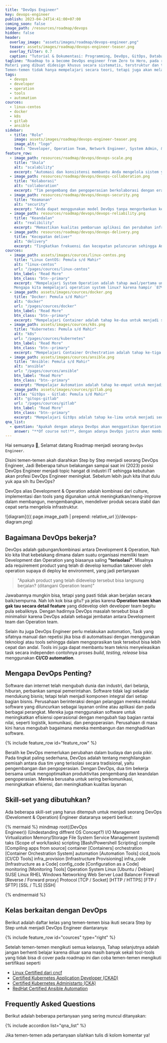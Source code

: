 ```yaml
---
title: "DevOps Engineer"
key: devops-engineer
publish: 2023-04-24T14:41:00+07:00
coming_soon: false
image_path: /resources/roadmap/devops
hidden: false
header:
  overlay_image: "assets/images/roadmap/devops-engineer.png"
  teaser: assets/images/roadmap/devops-engineer-teaser.png
  overlay_filter: 0.7
  caption: "Tutorial & Dokumentasi: Programming, DevOps, GitOps, Database, & Servers"
tagline: "Roadmap to a become DevOps engineer from Zero to Hero, pada roadmap ini teman-temen akan dipandu untuk mempelajari materi-materi yang related dengan DevOps seperti tools Continues Integration and Continues Delivery (CI/CD), Automation Deployment, GitOps dan lain-lain.<br>
Materi yang dibuat didesign khusus secara sistematis, terstruktur dan terlengkap sehingga mudah di pahami/pelajari oleh seorang yang pemula sekalipun!.<br>
Temen-temen tidak hanya mempelajari secara teori, tetapi juga akan melakukan hand-on pada masing-masing environment yang dimiliki. Ingat jika kita hanya menonton video tanpa di praktekan akan sia-sia (lupa begitu saja)! so let's try it now!"
tags:
  - devops
  - developer
  - operation
  - tools
  - automation
cources:
  - linux-centos
  - docker
  - k8s
  - gitlab
  - ansible
sidebar:
  - title: "Role"
    image: assets/images/roadmap/devops-engineer-teaser.png
    image_alt: "logo"
    text: "Developer, Operation Team, Network Engineer, System Admin, & Database Administrator (DBA)"
feature_row:
  - image_path: resources/roadmap/devops/devops-scale.png
    title: "Skala"
    alt: "scalability"
    excerpt: "Automasi dan konsistensi membantu Anda mengelola sistem yang kompleks atau berubah secara efisien dan dengan risiko yang berkurang"
  - image_path: resources/roadmap/devops/devops-collaboration.png
    title: "Kolaborasi"
    alt: "collaboration"
    excerpt: "Tim pengembang dan pengoperasian berkolaborasi dengan erat, mengemban tanggung jawab bersama, dan menggabungkan alur kerja mereka. Ini mengurangi inefisiensi dan menghemat waktu"
  - image_path: resources/roadmap/devops/devops-security.png
    title: "Keamanan"
    alt: "security"
    excerpt: "Anda dapat menggunakan model DevOps tanpa mengorbankan keamanan dengan menggunakan kebijakan kepatuhan yang terautomasi, kontrol yang menyeluruh, dan teknik manajemen konfigurasi."
  - image_path: resources/roadmap/devops/devops-reliability.png
    title: "Keandalan"
    alt: "realibility"
    excerpt: "Memastikan kualitas pembaruan aplikasi dan perubahan infrastruktur sehingga Anda dapat memberikan dengan andal pada kecepatan yang lebih tinggi sambil mempertahankan pengalaman yang positif bagi pengguna akhir."
  - image_path: resources/roadmap/devops/devops-delivery.png
    title: "Kecepatan deliver"
    alt: "delivery"
    excerpt: "Tingkatkan frekuensi dan kecepatan peluncuran sehingga Anda dapat berinovasi dan meningkatkan produk Anda dengan lebih cepat. Semakin cepat Anda dapat meluncurkan fitur baru dan memperbaiki bug, semakin cepat Anda dapat merespons kebutuhan pelanggan dan mendapatkan keuntungan yang kompetitif."
cources:
  - image_path: assets/images/cources/linux-centos.png
    title: "Linux CentOS: Pemula s/d Mahir"
    alt: "linux-centos"
    url: "/pages/cources/linux-centos"
    btn_label: "Read More"
    btn_class: "btn--primary"
    excerpt: "Mempelajari System Operation adalah tahap awal/pertama untuk menjadi seorang **DevOps Engineer**. Salah satunya mempelajari OS Linux server dengan CentOS. <br><br>
    Mengapa kita mempelajari operation system linux? karena hampir `87%` workload aplikasi berbasis web yang beredar dipasaran saat ini menggunakan Linux Server."
  - image_path: assets/images/cources/docker.png
    title: "Docker: Pemula s/d Mahir"
    alt: "docker"
    url: "/pages/cources/docker"
    btn_label: "Read More"
    btn_class: "btn--primary"
    excerpt: "Mempelajari Container adalah tahap ke-dua untuk menjadi seorang **DevOps Engineer**. <br><br>Untuk saat ini teknology container masih menjadi tools utama dalam mem-package aplikasi, melakukan automation testing, membangun Engine Continues Integration dan Continues Delivery serta dalam Deployment baik untuk dev, staging, dan production. <br>Salah satu toolsnya adalah Docker, Containerd, CRI-O dan lain-lain"
  - image_path: assets/images/cources/k8s.png
    title: "Kubernetes: Pemula s/d Mahir"
    alt: "k8s"
    url: "/pages/cources/kubernetes"
    btn_label: "Read More"
    btn_class: "btn--primary"
    excerpt: "Mempelajari Container Orchestration adalah tahap ke-tiga untuk menjadi seorang **DevOps Engineer**. <br><br>Dalam membangun workload aplikasi yang bisa High Available (HA), Zero Downtime, Horizontal scalling dan lain-lain membutuhkan tools Container Orchestration System. Container Orchestration System biasanya digunakan untuk menjalankan workload aplikasi kita di environment dev, stagging dan production. <br><br>Salah satu tools dari Container Orchestration System adalah Kubernetes alias k8s."
  - image_path: assets/images/cources/ansible.png
    title: "Ansible: Pemula s/d Mahir"
    alt: "ansible"
    url: "/pages/cources/ansible"
    btn_label: "Read More"
    btn_class: "btn--primary"
    excerpt: "Mempelajar Automation adalah tahap ke-empat untuk menjadi seorang **DevOps Engineer**. <br><br>Saat ini hampir semua IT Automation baik untuk Infrastructure as a Code (IaaC), Configuration as a Code (CaaC) dan Network as a Code (NaaC) atau gabungan dari semua itu adalah Anything as a Code (XaaC) menggunakan code dalam mem-provision suatu task tertentu contohnya Menginstall database, configurasi master/slave database dan lain-lain. <br><br>Salah satu tools yang kita bisa gunakan untuk Configuration as a Code (CaaC) yaitu ansible"
  - image_path: assets/images/cources/gitlab.png
    title: "GitOps - Gitlab: Pemula s/d Mahir"
    alt: "gitops-gitlab"
    url: "/pages/cources/gitlab"
    btn_label: "Read More"
    btn_class: "btn--primary"
    excerpt: "Mempelajari GitOps adalah tahap ke-lima untuk menjadi seorang **DevOps Engineer**. <br><br>Saat ini hampir semuanya profesi IT membutuhkan Version Control System, Version Control berperan untuk menjaga/membaca perubahan pada suatu file, berkolaborasi dengan team, handle versioning/release management dan handle automation CI/CD dan lain-lain. <br><br>Salah satu tools yang kita bisa gunakan adalah git dan Gitlab"
qna_list:
  - question: "Apakah dengan adanya DevOps akan menggantikan Operation Team?"
    answer: "**Of course not!**, dengan adanya DevOps justru akan membantu tugas dari Operation Team, Sehinga Operation team bisa fokus ke main/bisnis operational tasks"
---
```


Hai semuanya 👋, Selamat datang Roadmap menjadi seorang `DevOps Engineer`. 

Disini temen-temen akah diarahkan Step by Step menjadi seorang DevOps Engineer, Jadi Beberapa tahun belakangan sampai saat ini (2023) posisi DevOps Engineer menjadi topic hangat di industri IT sehingga kebutuhan akan profesi DevOps Engineer meningkat. Sebelum lebih jauh kita lihat dulu yuk apa sih Itu DevOps?

<!--more-->

DevOps alias Development & Operation adalah kombinasi dari culture, implementasi dan tools yang digunakan untuk meningkatkan/meng-improve dalam membangun, mengembangkan, mendeliver produk secara stabil dan cepat serta mengelola infrastruktur.

![diagram]({{ page.image_path | prepend: relative_url }}/devops-diagram.png)

## Bagaimana DevOps bekerja?

DevOps adalah gabungan/kombinasi antara Development & Operation, Nah klo kita lihat kebelakang dimana dalam suatu organisasi memiliki team Development dan Operation yang biasanya saling **"terisolasi"**. Misalnya ada requirement product yang telah di develop kemudian takeover oleh operation supaya di deploy ke environment, yang jadi pertanyaan 

> "Apakah product yang telah didevelop tersebut bisa langsung berjalan? (ditangani Operation team)"

Jawabannya mungkin bisa, tetapi yang pasti tidak akan berjalan secara baik/sempurna. Nah loh kok bisa gitu? ya jelas karena **Operation team khan gak tau secara detail feature** yang didevelop oleh developer team begitu pula sebaliknya. Dengan hadirnya DevOps masalah tersebut bisa di minimalisir karena DevOps adalah sebagai jembatan antara Development team dan Operation team.

Selain itu juga DevOps Engineer perlu melakukan automation, Task yang sifatnya manual dan repetisi jika bisa di automatisasi dengan menggunakan teknologi atau tools sehingga dalam mengoprasikan task tersebut bisa lebih cepat dan andal. Tools ini juga dapat membantu team teknis menyeleasikan task secara independen contohnya proses _build_, _testing_, _release_ bisa menggunakan **CI/CD automation**.

## Mengapa DevOps Penting?

Software dan internet telah mengubah dunia dan industri, dari belanja, hiburan, perbankan sampai pemerintahan. Software tidak lagi sekadar mendukung bisnis; tetapi telah menjadi komponen integral dari setiap bagian bisnis. Perusahaan berinteraksi dengan pelanggan mereka melalui software yang diluncurkan sebagai layanan online atau aplikasi dan pada berbagai perangkat. Mereka juga menggunakan software untuk meningkatkan efisiensi operasional dengan mengubah tiap bagian rantai nilai, seperti logistik, komunikasi, dan pengoperasian. Perusahaan di masa kini harus mengubah bagaimana mereka membangun dan menghadirkan software. 

{% include feature_row id="feature_row" %}

Beralih ke DevOps memerlukan perubahan dalam budaya dan pola pikir. Pada tingkat paling sederhana, DevOps adalah tentang menghilangkan pemisah antara dua tim yang terisolasi secara tradisional, yaitu pengembangan dan pengoperasian. Dengan DevOps, dua tim bekerja bersama untuk mengoptimalkan produktivitas pengembang dan keandalan pengoperasian. Mereka berusaha untuk sering berkomunikasi, meningkatkan efisiensi, dan meningkatkan kualitas layanan

## Skill-set yang dibutuhkan?

Ada beberapa skill-set yang harus ditempuh untuk menjadi seorang DevOps (Develoment & Operation) Engineer diataranya seperti berikut:

{% mermaid %}
mindmap
  root((DevOps <br>Engineer))
    (Undestanding diffrent OS Concept?)
      I/O Management
      Virtualization
      Memory/Storage
      File System
      Service Management (systemd)
    taks (Scope of work/tasks)
      scripting [Bash/Powershell Scripting]
      compile [Compiling apps from source]
      container [Containers]
      orchestration [Container Orchestration System]
      automation [Automation Tools]
        cicd_tools [CI/CD Tools]
        infra_provision [Infrastructure Provisioning]
        infra_code [Infrastructure as a Code]
        config_code [Configuration as a Code]
      monitoring [Monitoring Tools]
    Operation System
      Linux
        [Ubuntu / Debian]
        SUSE Linux
        RHEL
      Windows
    Networking
      Web Server
      Load Balancer
      Firewall
      [Reverse / Forward proxy]
      Protocol
        [TCP / Socket]
        [HTTP / HTTPS]
        [FTP / SFTP]
        [SSL / TLS]
        [SSH]

{% endmermaid %}

## Kelas berkaitan dengan DevOps

Berikut adalah daftar kelas yang temen-temen bisa ikuti secara Step by Step untuk menjadi DevOps Engineer diantaranya:

{% include feature_row id="cources" type="right" %}

Setelah temen-temen mengikuti semua kelasnya, Tahap selanjutnya adalah jangan berhenti belajar karena diluar sana masih banyak sekali tool-tools yang tidak bisa di cover pada roadmap ini dan coba temen-temen mengikuti sertifikasi seperti

- [Linux Certified dari cncf](https://training.linuxfoundation.org/certification/certified-it-associate/)
- [Certified Kubernetes Application Developer (CKAD)](https://training.linuxfoundation.org/certification/certified-kubernetes-application-developer-ckad/)
- [Certified Kubernetes Administarto (CKA)](https://training.linuxfoundation.org/certification/certified-kubernetes-administrator-cka/)
- [RedHat Certified Ansible Automation](https://www.redhat.com/en/services/certification/rhcs-ansible-automation)

## Frequently Asked Questions

Berikut adalah beberapa pertanyaan yang sering muncul ditanyakan:

{% include accordion list="qna_list" %}
<br>

Jika temen-temen ada pertanyaan silahkan tulis di kolom komentar ya!